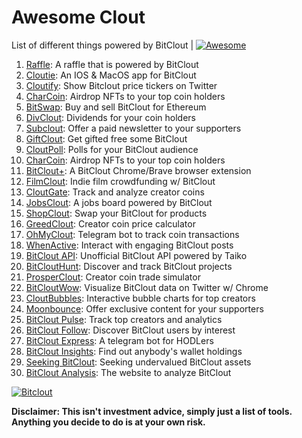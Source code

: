 # Awesome Clout
List of different things powered by BitClout  | [![Awesome](https://cdn.rawgit.com/sindresorhus/awesome/d7305f38d29fed78fa85652e3a63e154dd8e8829/media/badge.svg)](https://github.com/Mentors4EDU/Awesome-Clout)

1. [Raffle](https://bitcloutraffle.com/): A raffle that is powered by BitClout
2. [Cloutie](https://bitclout.com/u/CloutieApp): An IOS & MacOS app for BitClout
3. [Cloutify](https://chrome.google.com/webstore/detail/cloutify-show-bitclout-pr/mmpacdkjmmnichfpplcpcipgcdphfhdg): Show Bitclout price tickers on Twitter
4. [CharCoin](https://charcoin.io/): Airdrop NFTs to your top coin holders
5. [BitSwap](https://bitswap.network/): Buy and sell BitClout for Ethereum
6. [DivClout](https://www.divclout.com/): Dividends for your coin holders
7. [Subclout](https://www.subclout.com/): Offer a paid newsletter to your supporters
8. [GiftClout](https://www.giftclout.com/): Get gifted free some BitClout
9. [CloutPoll](https://cloutpoll.com/): Polls for your BitClout audience
10. [CharCoin](https://charcoin.io/): Airdrop NFTs to your top coin holders
11. [BitClout+](https://bitclout.plus/): A BitClout Chrome/Brave browser extension
12. [FilmClout](https://bitclout.com/u/FilmClout): Indie film crowdfunding w/ BitClout
13. [CloutGate](https://cloutgate.com/): Track and analyze creator coins
14. [JobsClout](http://jobclout.me/): A jobs board powered by BitClout
15. [ShopClout](http://shopclout.me/): Swap your BitClout for products
16. [GreedClout](https://bogdandidenko.github.io/greedclout/): Creator coin price calculator
17. [OhMyClout](https://ohmyclout.com/): Telegram bot to track coin transactions
18. [WhenActive](https://whenactive.com/global): Interact with engaging BitClout posts
19. [BitClout API](https://github.com/benjaminwoods/bitclout): Unofficial BitClout API powered by Taiko
20. [BitCloutHunt](https://www.bitclouthunt.com/): Discover and track BitClout projects
21. [ProsperClout](https://www.prosperclout.com/): Creator coin trade simulator
22. [BitCloutWow](https://chrome.google.com/webstore/detail/bitcloutwow-bitclout-on-t/pljnngphhkadegjpkajkcigimjdheedd?hl=en&authuser=1): Visualize BitClout data on Twitter w/ Chrome
23. [CloutBubbles](https://cloutbubbles.com/): Interactive bubble charts for top creators
24. [Moonbounce](https://getmoonbounce.com/): Offer exclusive content for your supporters
25. [BitClout Pulse](https://www.bitcloutpulse.com/): Track top creators and analytics
26. [BitClout Follow](https://bitcloutfollow.com/): Discover BitClout users by interest
27. [BitClout Express](https://bitclout.express/): A telegram bot for HODLers
28. [BitClout Insights](https://bitcloutinsights.com/): Find out anybody's wallet holdings
29. [Seeking BitClout](https://seekingbitclout.com/): Seeking undervalued BitClout assets
30. [BitClout Analysis](https://www.bitcloutanalysis.com/): The website to analyze BitClout

[![Bitclout](https://img.shields.io/badge/-Follow%20me%20on%20BitClout-red)](https://bitclout.com/u/AMKN)

**Disclaimer: This isn't investment advice, simply just a list of tools. Anything you decide to do is at your own risk.**
